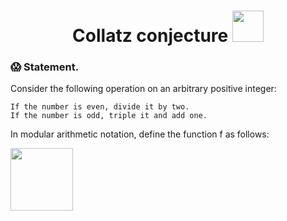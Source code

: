 <h1 align="center">
  Collatz conjecture
  <img src="https://betaingegneria.it/wp-content/uploads/2020/11/collatz.jpeg" width="50px"/>
</h1>

### :scream: Statement.
Consider the following operation on an arbitrary positive integer:

    If the number is even, divide it by two.
    If the number is odd, triple it and add one.

In modular arithmetic notation, define the function f as follows: 

<img src="https://wikimedia.org/api/rest_v1/media/math/render/svg/9b2a03faf9d31a8de0abb3c4a3d318490105da12" width="100px"/>

